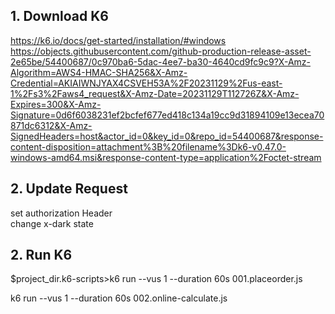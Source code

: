 ## 1. Download K6
https://k6.io/docs/get-started/installation/#windows \
https://objects.githubusercontent.com/github-production-release-asset-2e65be/54400687/0c970ba6-5dac-4ee7-ba30-4640cd9fc9c9?X-Amz-Algorithm=AWS4-HMAC-SHA256&X-Amz-Credential=AKIAIWNJYAX4CSVEH53A%2F20231129%2Fus-east-1%2Fs3%2Faws4_request&X-Amz-Date=20231129T112726Z&X-Amz-Expires=300&X-Amz-Signature=0d6f6038231ef2bcfef677ed418c134a19cc9d31894109e13ecea70871dc6312&X-Amz-SignedHeaders=host&actor_id=0&key_id=0&repo_id=54400687&response-content-disposition=attachment%3B%20filename%3Dk6-v0.47.0-windows-amd64.msi&response-content-type=application%2Foctet-stream

## 2. Update Request
set authorization Header\
change x-dark state

## 2. Run K6
$project_dir\.k6-scripts>k6 run --vus 1 --duration 60s 001.placeorder.js

k6 run --vus 1 --duration 60s 002.online-calculate.js